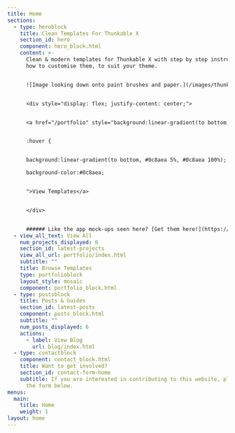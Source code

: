 ```yaml
---
title: Home
sections:
  - type: heroblock
    title: Clean Templates For Thunkable X
    section_id: hero
    component: hero_block.html
    content: >-
      Clean & modern templates for Thunkable X with step by step instructions on
      how to customise them, to suit your theme. 


      ![Image looking down onto paint brushes and paper.](/images/thunkable-templates-header.png)


      <div style="display: flex; justify-content: center;">


      <a href="/portfolio" style="background:linear-gradient(to bottom, #0c8aea 5%, #0c8aea 100%); background-color:#0c8aea; border-radius:0px; border:1px solid #0c8aea; display:inline-block; cursor:pointer; color:#ffffff; font-family:Trebuchet MS; font-size:19px; font-weight:bold; padding:3px 13px; text-decoration:none; width: auto; text-align: center; 


      :hover { 	


      background:linear-gradient(to bottom, #0c8aea 5%, #0c8aea 100%);

      background-color:#0c8aea;


      ">View Templates</a>


      </div>


      ###### Like the app mock-ups seen here? [Get them here!](https://app-mockup.com/)
  - view_all_text: View All
    num_projects_displayed: 6
    section_id: latest-projects
    view_all_url: portfolio/index.html
    subtitle: ""
    title: Browse Templates
    type: portfolioblock
    layout_style: mosaic
    component: portfolio_block.html
  - type: postsblock
    title: Posts & Guides
    section_id: latest-posts
    component: posts_block.html
    subtitle: ""
    num_posts_displayed: 6
    actions:
      - label: View Blog
        url: blog/index.html
  - type: contactblock
    component: contact_block.html
    title: Want to get involved?
    section_id: contact-form-home
    subtitle: If you are interested in contributing to this website, please fill out
      the form below.
menus:
  main:
    title: Home
    weight: 1
layout: home
---
```

